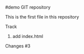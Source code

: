 #demo GIT repository

This is the first file in this repository


Track
1. add index.html

Changes #3
